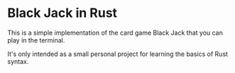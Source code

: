 # Black Jack in Rust

This is a simple implementation of the card game Black Jack that you can play in the terminal. 

It's only intended as a small personal project for learning the basics of Rust syntax. 

